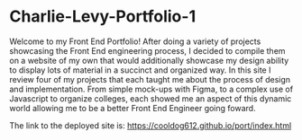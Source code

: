 # Charlie-Levy-Portfolio-1
Welcome to my Front End Portfolio! After doing a variety of projects showcasing the Front End engineering process, I decided to compile them on a website of my own that would additionally showcase my design ability to display lots of material in a succinct and organized way. In this site I review four of my projects that each taught me about the process of design and implementation. From simple mock-ups with Figma, to a complex use of Javascript to organize colleges, each showed me an aspect of this dynamic world allowing me to be a better Front End Engineer going foward.

The link to the deployed site is: https://cooldog612.github.io/port/index.html

